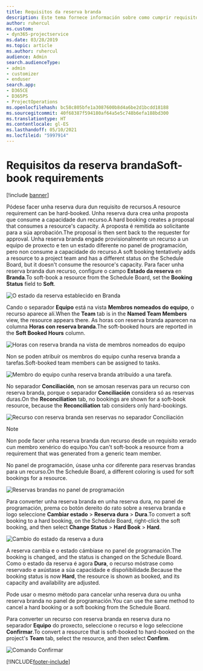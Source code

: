 ```yaml
---
title: Requisitos da reserva branda
description: Este tema fornece información sobre como cumprir requisitos de reserva branda.
author: ruhercul
ms.custom:
- dyn365-projectservice
ms.date: 03/28/2019
ms.topic: article
ms.author: ruhercul
audience: Admin
search.audienceType:
- admin
- customizer
- enduser
search.app:
- D365CE
- D365PS
- ProjectOperations
ms.openlocfilehash: bc58c805bfe1a3087600b8d4a6be2d1bcdd18188
ms.sourcegitcommit: 40f68387f594180af64a5e5c748b6efa188bd300
ms.translationtype: HT
ms.contentlocale: gl-ES
ms.lasthandoff: 05/10/2021
ms.locfileid: "5997914"
---
```

# <a name="soft-book-requirements"></a><span data-ttu-id="a7e8c-103">Requisitos da reserva branda</span><span class="sxs-lookup"><span data-stu-id="a7e8c-103">Soft-book requirements</span></span>

[!include [banner](../includes/psa-now-project-operations.md)]

<span data-ttu-id="a7e8c-104">Pódese facer unha reserva dura dun requisito de recursos.</span><span class="sxs-lookup"><span data-stu-id="a7e8c-104">A resource requirement can be hard-booked.</span></span> <span data-ttu-id="a7e8c-105">Unha reserva dura crea unha proposta que consume a capacidade dun recurso.</span><span class="sxs-lookup"><span data-stu-id="a7e8c-105">A hard booking creates a proposal that consumes a resource's capacity.</span></span> <span data-ttu-id="a7e8c-106">A proposta é remitida ao solicitante para a súa aprobación.</span><span class="sxs-lookup"><span data-stu-id="a7e8c-106">The proposal is then sent back to the requester for approval.</span></span> <span data-ttu-id="a7e8c-107">Unha reserva branda engade provisionalmente un recurso a un equipo de proxecto e ten un estado diferente no panel de programación, pero non consume a capacidade do recurso.</span><span class="sxs-lookup"><span data-stu-id="a7e8c-107">A soft booking tentatively adds a resource to a project team and has a different status on the Schedule Board, but it doesn't consume the resource's capacity.</span></span> <span data-ttu-id="a7e8c-108">Para facer unha reserva branda dun recurso, configure o campo **Estado da reserva** en **Branda**.</span><span class="sxs-lookup"><span data-stu-id="a7e8c-108">To soft-book a resource from the Schedule Board, set the **Booking Status** field to **Soft**.</span></span>

![O estado da reserva establecido en Branda](media/Resource-Management-image77.png)

<span data-ttu-id="a7e8c-110">Cando o separador **Equipo** está na vista **Membros nomeados do equipo**, o recurso aparece alí.</span><span class="sxs-lookup"><span data-stu-id="a7e8c-110">When the **Team** tab is in the **Named Team Members** view, the resource appears there.</span></span> <span data-ttu-id="a7e8c-111">As horas con reserva branda aparecen na columna **Horas con reserva branda**.</span><span class="sxs-lookup"><span data-stu-id="a7e8c-111">The soft-booked hours are reported in the **Soft Booked Hours** column.</span></span>

![Horas con reserva branda na vista de membros nomeados do equipo](media/Resource-Management-image78.png)

<span data-ttu-id="a7e8c-113">Non se poden atribuír os membros do equipo cunha reserva branda a tarefas.</span><span class="sxs-lookup"><span data-stu-id="a7e8c-113">Soft-booked team members can be assigned to tasks.</span></span>

![Membro do equipo cunha reserva branda atribuído a una tarefa.](media/Resource-Management-image79.png)

<span data-ttu-id="a7e8c-115">No separador **Conciliación**, non se amosan reservas para un recurso con reserva branda, porque o separador **Conciliación** considera só as reservas duras.</span><span class="sxs-lookup"><span data-stu-id="a7e8c-115">On the **Reconciliation** tab, no bookings are shown for a soft-book resource, because the **Reconciliation** tab considers only hard-bookings.</span></span>

![Recurso con reserva branda sen reservas no separador Conciliación](media/Resource-Management-image80.png)

> [!NOTE]
> <span data-ttu-id="a7e8c-117">Non pode facer unha reserva branda dun recurso desde un requisito xerado cun membro xenérico do equipo.</span><span class="sxs-lookup"><span data-stu-id="a7e8c-117">You can't soft-book a resource from a requirement that was generated from a generic team member.</span></span>

<span data-ttu-id="a7e8c-118">No panel de programación, úsase unha cor diferente para reservas brandas para un recurso.</span><span class="sxs-lookup"><span data-stu-id="a7e8c-118">On the Schedule Board, a different coloring is used for soft bookings for a resource.</span></span>

![Reservas brandas no panel de programación](media/Resource-Management-image81.png)

<span data-ttu-id="a7e8c-120">Para converter unha reserva branda en unha reserva dura, no panel de programación, prema co botón dereito do rato sobre a reserva branda e logo seleccione **Cambiar estado** \> **Reserva dura** \> **Dura**.</span><span class="sxs-lookup"><span data-stu-id="a7e8c-120">To convert a soft booking to a hard booking, on the Schedule Board, right-click the soft booking, and then select **Change Status** \> **Hard Book** \> **Hard**.</span></span>

![Cambio do estado da reserva a dura](media/Resource-Management-image82.png)

<span data-ttu-id="a7e8c-122">A reserva cambia e o estado cámbiase no panel de programación.</span><span class="sxs-lookup"><span data-stu-id="a7e8c-122">The booking is changed, and the status is changed on the Schedule Board.</span></span> <span data-ttu-id="a7e8c-123">Como o estado da reserva é agora **Dura**, o recurso móstrase como reservado e axústase a súa capacidade e dispoñibilidade.</span><span class="sxs-lookup"><span data-stu-id="a7e8c-123">Because the booking status is now **Hard**, the resource is shown as booked, and its capacity and availability are adjusted.</span></span>

<span data-ttu-id="a7e8c-124">Pode usar o mesmo método para cancelar unha reserva dura ou unha reserva branda no panel de programación.</span><span class="sxs-lookup"><span data-stu-id="a7e8c-124">You can use the same method to cancel a hard booking or a soft booking from the Schedule Board.</span></span>

<span data-ttu-id="a7e8c-125">Para converter un recurso con reserva branda en reserva dura no separador **Equipo** do proxecto, seleccione o recurso e logo seleccione **Confirmar**.</span><span class="sxs-lookup"><span data-stu-id="a7e8c-125">To convert a resource that is soft-booked to hard-booked on the project's **Team** tab, select the resource, and then select **Confirm**.</span></span>

![Comando Confirmar](media/Resource-Management-image83.png)


[!INCLUDE[footer-include](../includes/footer-banner.md)]
